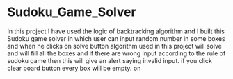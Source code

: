 # Sudoku_Game_Solver
In this project I have used the logic of backtracking algorithm and   I built this Sudoku game solver in which user can input random number in some boxes and when he clicks on solve button algorithm used in this project will solve and will fill all the boxes and if there are wrong input according to the rule of sudoku game then this will give an alert saying invalid input. if you  click clear board button every box will be empty. on 
